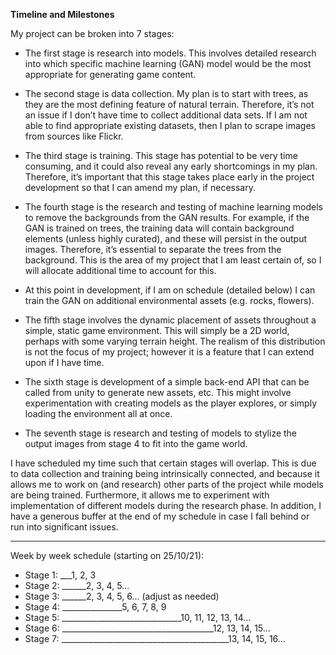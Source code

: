 **Timeline and Milestones**

My project can be broken into 7 stages:
- The first stage is research into models. This involves detailed research into which specific machine learning (GAN) model would be the most appropriate for generating game content.

- The second stage is data collection. My plan is to start with trees, as they are the most defining feature of natural terrain. Therefore, it’s not an issue if I don’t have time to collect additional data sets. If I am not able to find appropriate existing datasets, then I plan to scrape images from sources like Flickr.

- The third stage is training. This stage has potential to be very time consuming, and it could also reveal any early shortcomings in my plan. Therefore, it’s important that this stage takes place early in the project development so that I can amend my plan, if necessary.

- The fourth stage is the research and testing of machine learning models to remove the backgrounds from the GAN results. For example, if the GAN is trained on trees, the training data will contain background elements (unless highly curated), and these will persist in the output images. Therefore, it’s essential to separate the trees from the background. This is the area of my project that I am least certain of, so I will allocate additional time to account for this.

- At this point in development, if I am on schedule (detailed below) I can train the GAN on additional environmental assets (e.g. rocks, flowers).

- The fifth stage involves the dynamic placement of assets throughout a simple, static game environment. This will simply be a 2D world, perhaps with some varying terrain height. The realism of this distribution is not the focus of my project; however it is a feature that I can extend upon if I have time.

- The sixth stage is development of a simple back-end API that can be called from unity to generate new assets, etc. This might involve experimentation with creating models as the player explores, or simply loading the environment all at once.

- The seventh stage is research and testing of models to stylize the output images from stage 4 to fit into the game world.

I have scheduled my time such that certain stages will overlap. This is due to data collection and training being intrinsically connected, and because it allows me to work on (and research) other parts of the project while models are being trained. Furthermore, it allows me to experiment with implementation of different models during the research phase.
In addition, I have a generous buffer at the end of my schedule in case I fall behind or run into significant issues. 

---

Week by week schedule (starting on 25/10/21):
- Stage 1: ___1, 2, 3
- Stage 2: ______2, 3, 4, 5…
- Stage 3: ______2, 3, 4, 5, 6... (adjust as needed) 
- Stage 4: _______________5, 6, 7, 8, 9
- Stage 5: ______________________________10, 11, 12, 13, 14…
- Stage 6: ______________________________________12, 13, 14, 15…
- Stage 7: __________________________________________13, 14, 15, 16…
